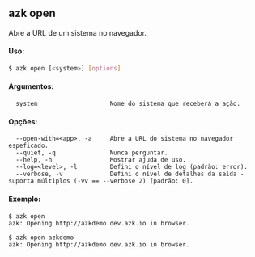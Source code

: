 ## azk open

  Abre a URL de um sistema no navegador.

#### Uso:

```bash
$ azk open [<system>] [options]
```

#### Argumentos:

```
  system                    Nome do sistema que receberá a ação.
```

#### Opções:

```
  --open-with=<app>, -a     Abre a URL do sistema no navegador espeficado.
  --quiet, -q               Nunca perguntar.
  --help, -h                Mostrar ajuda de uso.
  --log=<level>, -l         Defini o nível de log (padrão: error).
  --verbose, -v             Defini o nível de detalhes da saída - suporta múltiplos (-vv == --verbose 2) [padrão: 0].
```

#### Exemplo:

```
$ azk open
azk: Opening http://azkdemo.dev.azk.io in browser.

$ azk open azkdemo
azk: Opening http://azkdemo.dev.azk.io in browser.
```
